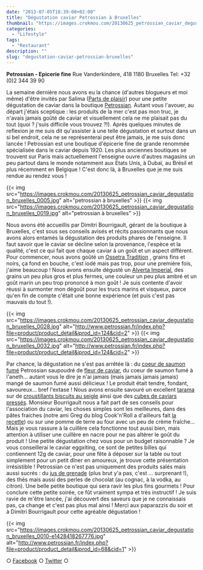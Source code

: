 ```yaml
---
date: "2013-07-05T18:39:00+02:00"
title: "Dégustation caviar Petrossian à Bruxelles"
thumbnail: "https://images.crokmou.com/20130625_petrossian_caviar_degustation_bruxelles_0014-e1428417855381.jpg"
categories:
  - "Lifestyle"
tags:
  - "Restaurant"
description: ""
slug: "degustation-caviar-petrossian-bruxelles"
---
```


**Petrossian - Epicerie fine** Rue Vanderkindere, 418 1180 Bruxelles Tel: +32 (0)2 344 39 90

La semaine dernière nous avons eu la chance (d'autres blogueurs et moi même) d'être invités par Salima ([Parts de plaisir](http://partsdeplaisir.blogspot.be/)) pour une petite dégustation de caviar dans la boutique [Petrossian](http://www.petrossian.fr/). Autant vous l'avouer, au départ j'étais sceptique : les produits de la mer c'est pas mon truc, je n'avais jamais goûté de caviar et visuellement cela ne me plaisait pas du tout (quoi ? j'suis difficile vous trouvez ?!). Après quelques minutes de reflexion je me suis dit qu'assister à une telle dégustation et surtout dans un si bel endroit, cela ne se représenterai peut être jamais, je me suis donc lancée ! Petrossian est une boutique d'épicerie fine de grande renommée spécialisée dans le caviar depuis 1920\. Les plus anciennes boutiques se trouvent sur Paris mais actuellement l'enseigne ouvre d'autres magasins un peu partout dans le monde notamment aux Etats Unis, à Dubaï, au Brésil et plus récemment en Belgique ! C'est donc là, à Bruxelles que je me suis rendue au rendez vous !

{{< img src="https://images.crokmou.com/20130625_petrossian_caviar_degustation_bruxelles_0005.jpg" alt="petrossian à bruxelles" >}} {{< img src="https://images.crokmou.com/20130625_petrossian_caviar_degustation_bruxelles_0019.jpg" alt="petrossian à bruxelles" >}}

Nous avons été accueillis par Dimitri Bourrigault, gérant de la boutique à Bruxelles, c'est sous ses conseils avisés et récits passionnants que nous avons alors entamés la dégustation des produits phares de l'enseigne. Il faut savoir que le caviar se décline selon la provenance, l'espèce et la qualité, c'est ce qui fait que chaque caviar à un goût et un aspect différent. Pour commencer, nous avons goûté un [Ossetra Tradition](http://www.petrossian.fr/index.php?file=product/product_detail&iprod_id=414&cid=2) , grains fins et noirs, ça fond en bouche, c'est iodé mais pas trop, pour une première fois, j'aime beaucoup ! Nous avons ensuite dégusté un [Alverta Imperial](http://www.petrossian.fr/index.php?file=product/product_detail&iprod_id=124&cid=2), des grains un peu plus gros et plus fermes, une couleur un peu plus ambré et un goût marin un peu trop prononcé à mon goût ! Je suis contente d'avoir réussi à surmonter mon dégoût pour les trucs marins et visqueux, parce qu'en fin de compte c'était une bonne expérience (et puis c'est pas mauvais du tout !).

{{< img src="https://images.crokmou.com/20130625_petrossian_caviar_degustation_bruxelles_0028.jpg" alt="http://www.petrossian.fr/index.php?file=product/product_detail&iprod_id=124&cid=2" >}} {{< img src="https://images.crokmou.com/20130625_petrossian_caviar_degustation_bruxelles_0032.jpg" alt="http://www.petrossian.fr/index.php?file=product/product_detail&iprod_id=124&cid=2" >}}

Par chance, la dégustation ne s'est pas arrêtée là : du [coeur de saumon fumé](http://www.petrossian.fr/index.php?file=product/product_detail&iprod_id=20&cid=4) Petrossian saupoudré de [fleur de caviar](http://www.petrossian.fr/index.php?file=product/product_detail&iprod_id=900&cid=2), du coeur de saumon fumé à l'aneth... autant vous le dire je n'ai jamais (mais jamais jamais jamais) mangé de saumon fumé aussi délicieux ! Le produit était tendre, fondant, savoureux... bref l'extase ! Nous avons ensuite savouré un excellent [tarama](http://www.petrossian.fr/index.php?file=product/product_detail&iprod_id=24&cid=4) sur de [croustillants biscuits au seigle](http://www.petrossian.fr/index.php?file=product/product_detail&iprod_id=943&cid=4) ainsi que des [cubes de caviars pressés](http://www.petrossian.fr/index.php?file=product/product_detail&iprod_id=830&cid=2). Monsieur Bourrigault nous a fait part de ses conseils pour l'association du caviar, les choses simples sont les meilleures, dans des pâtes fraiches (notre ami Greg du blog Cook'n'Roll a d'ailleurs fait [la recette](http://cookandroll.canalblog.com/archives/2013/07/05/27549574.html)) ou sur une pomme de terre au four avec un peu de crème fraîche... Mais je vous rassure à la cuillère cela fonctionne tout aussi bien, mais attention à utiliser une cuillère en nacre pour ne pas altérer le goût du produit ! Une petite dégustation chez vous pour un budget raisonnable ? Je vous conseillerai le caviar eggxiting, ce sont de petites billes qui contiennent 12g de caviar, pour une fête à déposer sur la table ou tout simplement pour un petit dîner en amoureux, je trouve cette présentation irrésistible ! Petrossian ce n'est pas uniquement des produits salés mais aussi sucrés : du [jus de grenade](http://www.petrossian.fr/index.php?file=product/product_detail&iprod_id=68&cid=1) (plus brut y'a pas, c'est ... surprenant !), des thés mais aussi des perles de chocolat (au cognac, à la vodka, au citron). Une belle petite boutique qui sera ravir les plus fins gourmets ! Pour conclure cette petite soirée, ce fût vraiment sympa et très instructif ! Je suis ravie de m'être lancée, j'ai découvert des saveurs que je ne connaissais pas, ça change et c'est pas plus mal ainsi ! Merci aux paparazzis du soir et à Dimitri Bourrigault pour cette agréable dégustation !

{{< img src="https://images.crokmou.com/20130625_petrossian_caviar_degustation_bruxelles_0010-e1428418267776.jpg" alt="http://www.petrossian.fr/index.php?file=product/product_detail&iprod_id=68&cid=1" >}}

○ [Facebook](https://www.facebook.com/crokmou.blog) ○ [Twitter](https://twitter.com/Crokmou) ○